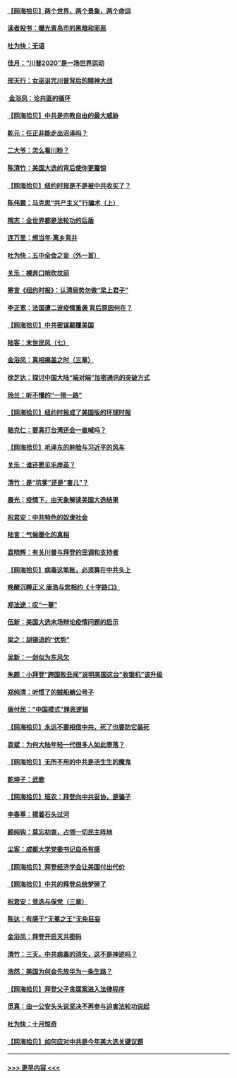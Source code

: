 #### [【网海拾贝】两个世界，两个景象，两个命运](../pages/nsc993/n12521419.md?t=11040851) 
#### [读者投书：曝光青岛市的黑暗和邪恶](../pages/nsc993/n12520988.md?t=11040851) 
#### [吐为快：无语](../pages/nsc993/n12518588.md?t=11040851) 
#### [佳月：“川普2020”是一场世界运动](../pages/nsc993/n12518581.md?t=11040851) 
#### [邢天行：女巫诅咒川普背后的精神大战](../pages/nsc993/n12517257.md?t=11040851) 
#### [ 金浴凤：论共匪的循环](../pages/nsc993/n12517133.md?t=11040851) 
#### [【网海拾贝】中共是宗教自由的最大威胁](../pages/nsc993/n12516879.md?t=11040851) 
#### [乾元：任正非能走出沼泽吗？](../pages/nsc993/n12515831.md?t=11040851) 
#### [二大爷：怎么看川粉？](../pages/nsc993/n12515820.md?t=11040851) 
#### [陈清竹：美国大选的背后使你更震惊](../pages/nsc993/n12515589.md?t=11040851) 
#### [【网海拾贝】纽约时报是不是被中共收买了？](../pages/nsc993/n12515122.md?t=11040851) 
#### [陈伟霆：马克思“共产主义”行骗术（上）](../pages/nsc993/n12510217.md?t=11040851) 
#### [隋志：全世界都是法轮功的后盾](../pages/nsc993/n12510636.md?t=11040851) 
#### [连万里：想当年‧离乡背井](../pages/nsc993/n12510623.md?t=11040851) 
#### [吐为快：五中全会之妄（外一首）](../pages/nsc993/n12510470.md?t=11040851) 
#### [关乐：裸奔口哨吹坟前](../pages/nsc993/n12510403.md?t=11040851) 
#### [寄言《纽约时报》：认清局势勿做“梁上君子”](../pages/nsc993/n12510042.md?t=11040851) 
#### [李正宽：法国遭二波疫情重袭 背后原因何在？](../pages/nsc993/n12509971.md?t=11040851) 
#### [【网海拾贝】中共密谋颠覆美国](../pages/nsc993/n12509816.md?t=11040851) 
#### [陆客：末世民风（七）](../pages/nsc993/n12507822.md?t=11040851) 
#### [金浴凤：真相揭盖之时（三章）](../pages/nsc993/n12507804.md?t=11040851) 
#### [徐芝达：探讨中国大陆“端对端”加密通讯的突破方式](../pages/nsc993/n12507682.md?t=11040851) 
#### [玲兰：听不懂的“一带一路”](../pages/nsc993/n12507669.md?t=11040851) 
#### [【网海拾贝】纽约时报成了美国版的环球时报](../pages/nsc993/n12507053.md?t=11040851) 
#### [骆克仁：要真打台湾还会一直喊吗？](../pages/nsc993/n12506843.md?t=11040851) 
#### [【网海拾贝】毛泽东的肿脸与习近平的风车](../pages/nsc993/n12504537.md?t=11040851) 
#### [关乐：谁还愿见毛岸英？](../pages/nsc993/n12503866.md?t=11040851) 
#### [清竹：是“坑爹”还是“害儿”？](../pages/nsc993/n12503034.md?t=11040851) 
#### [晨光：疫情下，由天象解读美国大选结果](../pages/nsc993/n12502536.md?t=11040851) 
#### [祝君安：中共特色的奴隶社会](../pages/nsc993/n12501529.md?t=11040851) 
#### [陆言：气候暖化的真相](../pages/nsc993/n12501183.md?t=11040851) 
#### [袁晓辉：有关川普与拜登的民调和支持者](../pages/nsc993/n12500433.md?t=11040851) 
#### [【网海拾贝】病毒这笔账，必须算在中共头上](../pages/nsc993/n12500320.md?t=11040851) 
#### [唤醒沉睡正义 唐浩与您相约《十字路口》](../pages/nsc993/n12497980.md?t=11040851) 
#### [郑法途：叹“一尊”](../pages/nsc993/n12498837.md?t=11040851) 
#### [伍新：美国大选末场辩论疫情问题的启示](../pages/nsc993/n12498829.md?t=11040851) 
#### [梁之：胡锡进的“优势”](../pages/nsc993/n12498780.md?t=11040851) 
#### [吴新：一剑似为东风欠](../pages/nsc993/n12498772.md?t=11040851) 
#### [朱颜：小拜登“跨国败丑闻”说明美国这台“收银机”该升级](../pages/nsc993/n12498731.md?t=11040851) 
#### [郑纯清：听惯了的贼船艄公号子](../pages/nsc993/n12498721.md?t=11040851) 
#### [唐付民：“中国模式”罪恶逻辑](../pages/nsc993/n12498310.md?t=11040851) 
#### [【网海拾贝】永远不要相信中共，死了也要防它装死](../pages/nsc993/n12498162.md?t=11040851) 
#### [袁斌：为何大陆年轻一代很多人如此堕落？](../pages/nsc993/n12495696.md?t=11040851) 
#### [【网海拾贝】无所不用的中共是活生生的魔鬼](../pages/nsc993/n12495621.md?t=11040851) 
#### [乾坤子：武歌](../pages/nsc993/n12493391.md?t=11040851) 
#### [【网海拾贝】班农：拜登向中共妥协，是骗子](../pages/nsc993/n12492877.md?t=11040851) 
#### [李春草：摸着石头过河](../pages/nsc993/n12491121.md?t=11040851) 
#### [颜纯钩：莫忘初衷，占领一切民主阵地](../pages/nsc993/n12490965.md?t=11040851) 
#### [尘客：成都大学党委书记自杀有感](../pages/nsc993/n12490950.md?t=11040851) 
#### [【网海拾贝】拜登经济学会让美国付出代价](../pages/nsc993/n12489662.md?t=11040851) 
#### [【网海拾贝】中共的拜登总统梦碎了](../pages/nsc993/n12487896.md?t=11040851) 
#### [祝君安：竞选与保党（三章）](../pages/nsc993/n12487258.md?t=11040851) 
#### [陈达：有感于“无冕之王”无免狂妄](../pages/nsc993/n12485133.md?t=11040851) 
#### [金浴凤：拜登开启灭共密码](../pages/nsc993/n12485125.md?t=11040851) 
#### [清竹：三天，中共病毒的消失，这不是神迹吗？](../pages/nsc993/n12485027.md?t=11040851) 
#### [浩然：美国为何会先放华为一条生路？](../pages/nsc993/n12484997.md?t=11040851) 
#### [【网海拾贝】拜登父子贪腐案进入法律程序](../pages/nsc993/n12484957.md?t=11040851) 
#### [觅真：由一公安头头说坚决不再参与迫害法轮功说起](../pages/nsc993/n12484212.md?t=11040851) 
#### [吐为快：十月惊奇](../pages/nsc993/n12484172.md?t=11040851) 
#### [【网海拾贝】如何应对中共是今年美大选关键议题](../pages/nsc993/n12483755.md?t=11040851) 

----
#### [ >>> 更早内容 <<< ](../indexes/nsc993-earlier.md)
